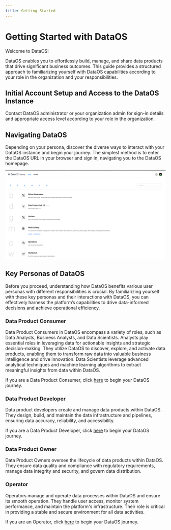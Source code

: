 ```yaml
---
title: Getting Started
---
```


# Getting Started with DataOS

Welcome to DataOS! 

DataOS enables you to effortlessly build, manage, and share data products that drive significant business outcomes. This guide provides a structured approach to familiarizing yourself with DataOS capabilities according to your role in the organization and your responsibilities.

## Initial Account Setup and Access to the DataOS Instance

Contact DataOS administrator or your organization admin for sign-in details and appropriate access level according to your role in the organization.

## Navigating DataOS

Depending on your persona, discover the diverse ways to interact with your DataOS instance and begin your journey. The simplest method is to enter the DataOS URL in your browser and sign in, navigating you to the DataOS homepage.

![Screenshot 2024-07-09 at 3.25.28 PM.png](/getting_started/dataos_home.png)

## Key Personas of DataOS

Before you proceed, understanding how DataOS benefits various user personas with different responsibilities is crucial. By familiarizing yourself with these key personas and their interactions with DataOS, you can effectively harness the platform’s capabilities to drive data-informed decisions and achieve operational efficiency.

### **Data Product Consumer**
Data Product Consumers in DataOS encompass a variety of roles, such as Data Analysts, Business Analysts, and Data Scientists. Analysts play essential roles in leveraging data for actionable insights and strategic decision-making. They utilize DataOS to discover, explore, and activate data products, enabling them to transform raw data into valuable business intelligence and drive innovation. Data Scientists leverage advanced analytical techniques and machine learning algorithms to extract meaningful insights from data within DataOS.

If you are a Data Product Consumer, click [here](/getting_started/dp_consumer/) to begin your DataOS journey.

### **Data Product Developer**
Data product developers create and manage data products within DataOS. They design, build, and maintain the data infrastructure and pipelines, ensuring data accuracy, reliability, and accessibility.

If you are a Data Product Developer, click [here](/getting_started/dp_developer/) to begin your DataOS journey.

### **Data Product Owner**
Data Product Owners oversee the lifecycle of data products within DataOS. They ensure data quality and compliance with regulatory requirements, manage data integrity and security, and govern data distribution.

### **Operator**
Operators manage and operate data processes within DataOS and ensure its smooth operation. They handle user access, monitor system performance, and maintain the platform's infrastructure. Their role is critical in providing a stable and secure environment for all data activities.

If you are an Operator, click [here](/getting_started/operator/) to begin your DataOS journey.
